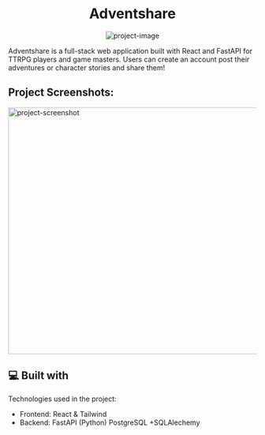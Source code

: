 <h1 align="center" id="title">Adventshare</h1>

<p align="center"><img src="https://socialify.git.ci/jpdotdev/adventshare-frontend/image?font=Bitter&amp;language=1&amp;name=1&amp;owner=1&amp;pattern=Brick%20Wall&amp;stargazers=1&amp;theme=Dark" alt="project-image"></p>

<p id="description">Adventshare is a full-stack web application built with React and FastAPI for TTRPG players and game masters. Users can create an account post their adventures or character stories and share them!</p>

<h2>Project Screenshots:</h2>

<img src="https://snipboard.io/pFZHkQ.jpg" alt="project-screenshot" width="750" height="500/">

  
  
<h2>💻 Built with</h2>

Technologies used in the project:

*   Frontend: React & Tailwind
*   Backend: FastAPI (Python) PostgreSQL +SQLAlechemy
